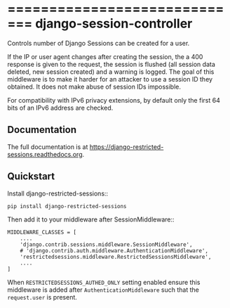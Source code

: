 =============================
django-session-controller
=============================

Controls number of Django Sessions can be created for a user.

If the IP or user agent changes after creating the session, the a 400 response is given to the request, the session is
flushed (all session data deleted, new session created) and a warning is logged. The goal of this middleware is to
make it harder for an attacker to use a session ID they obtained. It does not make abuse of session IDs impossible.

For compatibility with IPv6 privacy extensions, by default only the first 64 bits of an IPv6 address are checked.

Documentation
-------------

The full documentation is at https://django-restricted-sessions.readthedocs.org.

Quickstart
----------

Install django-restricted-sessions::

    pip install django-restricted-sessions

Then add it to your middleware after SessionMiddleware::

    MIDDLEWARE_CLASSES = [
        ....
        'django.contrib.sessions.middleware.SessionMiddleware',
        # 'django.contrib.auth.middleware.AuthenticationMiddleware',
        'restrictedsessions.middleware.RestrictedSessionsMiddleware',
        ....
    ]

When ``RESTRICTEDSESSIONS_AUTHED_ONLY`` setting enabled ensure this middleware is added after
``AuthenticationMiddleware`` such that the ``request.user`` is present.
